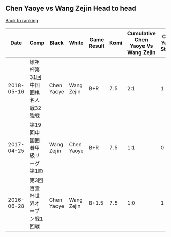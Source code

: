 ## Chen Yaoye vs Wang Zejin Head to head

[Back to ranking](../../index.md)




| **Date** | **Comp** | **Black** | **White** | **Game Result** | **Komi** | **Cumulative Chen Yaoye Vs Wang Zejin** | **Chen Yaoye Streak** | **Wang Zejin Streak** | 
| --- | --- | --- | --- | --- | --- | --- | --- | --- |
| 2018-05-16 | 嫘祖杯第31回中国囲棋名人戦32強戦 | Chen Yaoye | Wang Zejin | B+R | 7.5 | 2:1 | 1 | 0 | 
| 2017-04-25 | 第19回中国囲碁甲級リーグ第1節 | Wang Zejin | Chen Yaoye | B+R | 7.5 | 1:1 | 0 | 1 | 
| 2016-06-28 | 第3回百霊杯世界オープン戦1回戦 | Chen Yaoye | Wang Zejin | B+1.5 | 7.5 | 1:0 | 1 | 0 |





